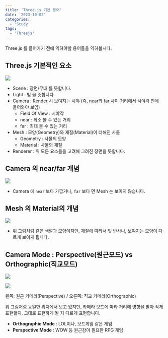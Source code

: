 ```yaml
---
title: 'Three.js 기본 용어'
date: '2023-10-02'
categories:
  - 'Study'
tags:
  - 'Threejs'
---
```


Three.js 를 들어가기 전에 익혀야할 용어들을 익혀봅시다.

## Three.js 기본적인 요소

![](https://velog.velcdn.com/images/gusdh2/post/eb343d2a-4105-4b94-b8e2-a55060e8ec6c/image.png)

- Scene : 장면/무대 를 뜻합니다.
- Light : 빛 을 뜻합니다.
- Camera : Render 시 보여지는 시야 (즉, near와 far 사이 거리에서 시야각 안에 들어와야 보임)
  - Field Of View : 시야각
  - near : 최소 볼 수 있는 거리
  - far : 최대 볼 수 있는 거리
- Mesh : 모양(Geometry)와 재질(Material)이 더해진 사물
  - Geometry : 사물의 모양
  - Material : 사물의 재질
- Renderer : 위 모든 요소들을 고려해 그려진 장면을 뜻합니다.

## Camera 의 near/far 개념

![](https://velog.velcdn.com/images/gusdh2/post/15743125-afd6-4b16-955d-8eddfc77fd9e/image.png)

- Camera 에 `near` 보다 가깝거나, `far` 보다 먼 Mesh 는 보이지 않습니다.

## Mesh 의 Material의 개념

![](https://velog.velcdn.com/images/gusdh2/post/dac94c9e-82dd-4f19-99bd-3a8b9183426f/image.png)

- 위 그림처럼 같은 색깔과 모양이지만, 재질에 따라서 빛 반사나, 보여지는 모양이 다르게 보이게 됩니다.

## Camera Mode : Perspective(원근모드) vs Orthographic(직교모드)

![](https://velog.velcdn.com/images/gusdh2/post/0b40726a-d078-4a7b-aa2a-fb76aaee54b4/image.png)

![](https://velog.velcdn.com/images/gusdh2/post/5ba7b677-36f6-40fb-a26a-93a298fe57a7/image.png)

왼쪽: 원근 카메라(Perspective) / 오른쪽: 직교 카메라(Orthographic)

위 그림처럼 동일한 위치에서 보고 있지만, 카메라 모드에 따라 거리에 영향을 받아 작게 표현할지, 그대로 표현하게 될 지 다르게 표현합니다.

- **Orthographic Mode** : LOL이나, 보드게임 같은 게임
- **Perspective Mode** : WOW 등 원근감이 필요한 RPG 게임
